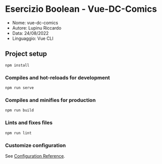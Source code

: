 # Esercizio Boolean - Vue-DC-Comics

* Nome: vue-dc-comics
* Autore: Lupinu Riccardo
* Data: 24/08/2022
* Linguaggio: Vue CLI
## Project setup
```
npm install
```

### Compiles and hot-reloads for development
```
npm run serve
```

### Compiles and minifies for production
```
npm run build
```

### Lints and fixes files
```
npm run lint
```

### Customize configuration
See [Configuration Reference](https://cli.vuejs.org/config/).
